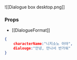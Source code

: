 ![[Dialogue box desktop.png]]

### Props
- [[DialogueFormat]]
```json
{
	characterName:"니지소노 아야",
	dialouge:"안녕, 만나서 반가워"
}
```
